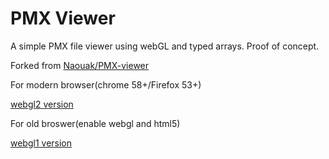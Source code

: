 # PMX Viewer

A simple PMX file viewer using webGL and typed arrays. Proof of concept.

Forked from [Naouak/PMX-viewer](https://github.com/Naouak/PMX-viewer)

For modern browser(chrome 58+/Firefox 53+)

[webgl2 version](http://aicdg.com/PMX-viewer-webgl2/)

For old broswer(enable webgl and html5)

[webgl1 version](http://aicdg.com/PMX-viewer-webgl2/index-webgl.html)

